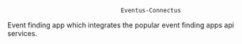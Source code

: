                                     Eventus-Connectus

Event finding app which integrates the popular event finding apps api services.
